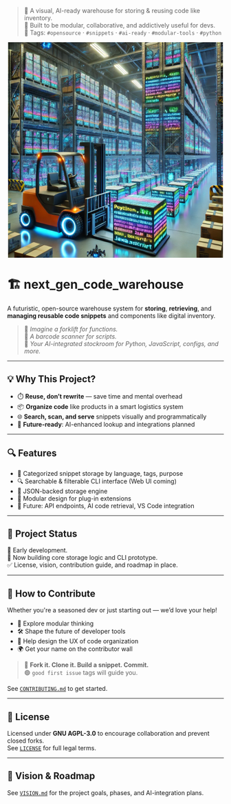 > 🚀 A visual, AI-ready warehouse for storing & reusing code like inventory.  
> 🧠 Built to be modular, collaborative, and addictively useful for devs.  
> 🔖 Tags: `#opensource` · `#snippets` · `#ai-ready` · `#modular-tools` · `#python`

<p align="center">
  <img src="warehouse.png" alt="Project concept art" width="500"/>
</p>

# 🏗️ next_gen_code_warehouse

A futuristic, open-source warehouse system for **storing**, **retrieving**, and **managing reusable code snippets** and components like digital inventory.

> 🧠 _Imagine a forklift for functions._  
> 🧾 _A barcode scanner for scripts._  
> 🤖 _Your AI-integrated stockroom for Python, JavaScript, configs, and more._

---

## 💡 Why This Project?

- ⏱️ **Reuse, don’t rewrite** — save time and mental overhead
- 📦 **Organize code** like products in a smart logistics system
- 🌐 **Search, scan, and serve** snippets visually and programmatically
- 🧠 **Future-ready**: AI-enhanced lookup and integrations planned

---

## 🔍 Features

- 🧠 Categorized snippet storage by language, tags, purpose
- 🔍 Searchable & filterable CLI interface (Web UI coming)
- 📁 JSON-backed storage engine
- 🧩 Modular design for plug-in extensions
- 📡 Future: API endpoints, AI code retrieval, VS Code integration

---

## 🚦 Project Status

🧪 Early development.  
📍 Now building core storage logic and CLI prototype.  
✅ License, vision, contribution guide, and roadmap in place.

---

## 🤝 How to Contribute

Whether you're a seasoned dev or just starting out — we’d love your help!

- 🧠 Explore modular thinking  
- 🛠️ Shape the future of developer tools  
- 🎨 Help design the UX of code organization  
- 🌍 Get your name on the contributor wall

> 📌 **Fork it. Clone it. Build a snippet. Commit.**  
> 🟢 `good first issue` tags will guide you.

See [`CONTRIBUTING.md`](./CONTRIBUTING.md) to get started.

---

## 📜 License

Licensed under **GNU AGPL-3.0** to encourage collaboration and prevent closed forks.  
See [`LICENSE`](./LICENSE) for full legal terms.

---

## 🧭 Vision & Roadmap

See [`VISION.md`](./VISION.md) for the project goals, phases, and AI-integration plans.
